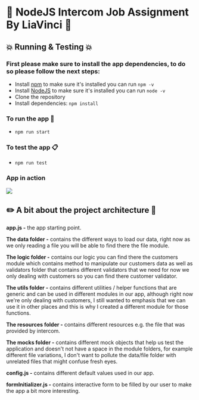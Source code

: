 # :tada:   NodeJS Intercom Job Assignment By LiaVinci   :tada:

## :boom: Running & Testing :boom:

### First please make sure to install the app dependencies, to do so please follow the next steps:

- Install [npm](https://www.npmjs.com/) to make sure it's installed you can run `npm -v`
- Install [NodeJS](https://nodejs.org/en/download/package-manager/) to make sure it's installed you can run `node -v`
- Clone the repository
- Install dependencies: `npm install`

### To run the app :rocket:

* `npm run start`

### To test the app :clipboard:

* `npm run test`

### App in action

![](app.gif)

## :pencil2:   A bit about the project architecture   :straight_ruler:

**app.js -** the app starting point.

**The data folder -** contains the different ways to load our data, right now as we only reading a file you will be able to find there the file module.

**The logic folder -** contains our logic you can find there the customers module which contains method to manipulate our customers data as well as validators folder that contains different validators that we need for now we only dealing with customers so you can find there customer validator.

**The utils folder -** contains different utilities / helper functions that are generic and can be used in different modules in our app, although right now we're only dealing with customers, I still wanted to emphasis that we can use it in other places and this is why I created a different module for those functions.

**The resources folder -** contains different resources e.g. the file that was provided by intercom.

**The mocks folder -** contains different mock objects that help us test the application and doesn't not have a space in the module folders, for example different file variations, I don't want to pollute the data/file folder with unrelated files that might confuse fresh eyes.

**config.js -** contains different default values used in our app.

**formInitializer.js -** contains interactive form to be filled by our user to make the app a bit more interesting.
